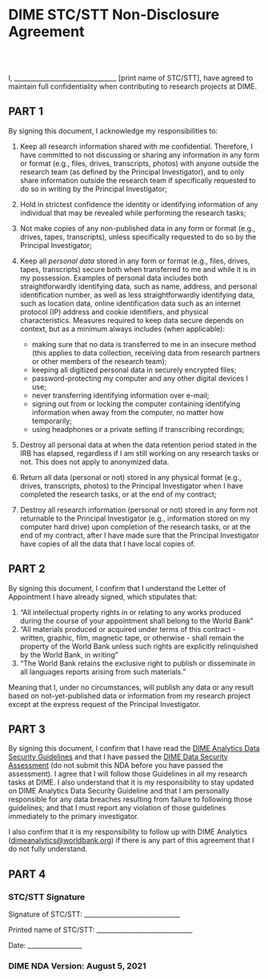 # DIME STC/STT Non-Disclosure Agreement
<br><br>

I, ________________________________ [print name of STC/STT], have agreed to maintain full confidentiality when contributing to research projects at DIME. 	


## PART 1

By signing this document, I acknowledge my responsibilities to:


1. Keep all research information shared with me confidential.
Therefore, I have committed to not discussing or sharing any information in any form or format
(e.g., files, drives, transcripts, photos)
with anyone outside the research team (as defined by the Principal Investigator),
and to only share information outside the research team if
specifically requested to do so in writing by the Principal Investigator;

2. Hold in strictest confidence the identity or identifying information of any individual
that may be revealed while performing the research tasks;

3. Not make copies of any non-published data in any form or format
(e.g., drives, tapes, transcripts),
unless specifically requested to do so by the Principal Investigator;

4. Keep all _personal data_ stored in any form or format (e.g., files, drives, tapes, transcripts) secure
both when transferred to me and while it is in my possession.
Examples of personal data includes both straightforwardly identifying data,
such as name, address, and personal identification number,
as well as less straightforwardly identifying data,
such as location data, online identification data such as an internet protocol (IP) address and cookie identifiers, and physical characteristics.
Measures required to keep data secure depends on context, but as a minimum always includes (when applicable):
    - making sure that no data is transferred to me in an insecure method
      (this applies to data collection, receiving data from research partners or other members of the research team);
    - keeping all digitized personal data in securely encrypted files;
    - password-protecting my computer and any other digital devices I use;
    - never transferring identifying information over e-mail;
    - signing out from or locking the computer containing identifying information
    when away from the computer, no matter how temporarily;
    - using headphones or a private setting if transcribing recordings;

5. Destroy all personal data at when the data retention period stated in the IRB has elapsed,
regardless if I am still working on any research tasks or not.
This does not apply to anonymized data.

6. Return all data (personal or not) stored in any physical format (e.g., drives, transcripts, photos)
to the Principal Investigator when I have completed the research tasks, or at the end of my contract;

7. Destroy all research information (personal or not) stored in any form not returnable to the Principal Investigator
(e.g., information stored on my computer hard drive)
upon completion of the research tasks, or at the end of my contract,
after I have made sure that the Principal Investigator have copies of all the data that I have local copies of.

## PART 2

By signing this document, I confirm that I understand the Letter of Appointment I have already signed, which stipulates that:

1. “All intellectual property rights in or relating to any works
produced during the course of your appointment shall belong to the World Bank”
2. “All materials produced or acquired under terms of this contract -
written, graphic, film, magnetic tape, or otherwise -
shall remain the property of the World Bank
unless such rights are explicitly relinquished by the World Bank, in writing”
3. “The World Bank retains the exclusive right to publish or disseminate
in all languages reports arising from such materials.”

Meaning that I, under no circumstances,
will publish any data or any result based on not-yet-published data or information
from my research project except at the express request of the Principal Investigator.

## PART 3

By signing this document, I confirm that I have read the
[DIME Analytics Data Security Guidelines](https://github.com/worldbank/dime-standards/blob/master/dime-research-standards/pillar-4-data-security/dime-data-security-guidelines.md)
and that I have passed the
[DIME Data Security Assessment](https://survey.wb.surveycto.com/collect/DataSecAssess)
(do not submit this NDA before you have passed the assessment).
I agree that I will follow those Guidelines in all my research tasks at DIME.
I also understand that it is my responsibility to stay updated on DIME Analytics Data Security Guideline
and that I am personally responsible for any data breaches resulting from failure to following those guidelines;
and that I must report any violation of those guidelines immediately to the primary investigator.

I also confirm that it is my responsibility to follow up with DIME Analytics (dimeanalytics@worldbank.org)
if there is any part of this agreement that I do not fully understand.

## PART 4

### STC/STT Signature

Signature of STC/STT: ______________________________

Printed name of STC/STT: ______________________________

Date: _________________

### DIME NDA Version: August 5, 2021
